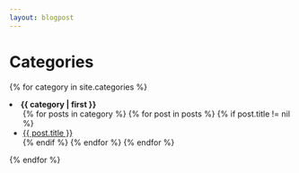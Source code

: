 ```yaml
---
layout: blogpost
---
```

# Categories

{% for category in site.categories %}
  <li><b name="{{ category | first }}">{{ category | first }}</b>
    <ul>
    {% for posts in category %}
      {% for post in posts %}
        {% if post.title != nil %}
        <li><a href="{{ post.url }}">{{ post.title }}</a></li>
        {% endif %}
      {% endfor %}
    {% endfor %}
    </ul>
  </li>
{% endfor %}